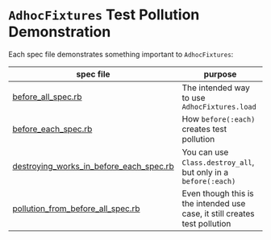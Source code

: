 # `AdhocFixtures` Test Pollution Demonstration

Each spec file demonstrates something important to `AdhocFixtures`:

| spec file | purpose |
|---|---|
| [before_all_spec.rb](./spec/lib/before_all_spec.rb) | The intended way to use `AdhocFixtures.load` |
| [before_each_spec.rb](./spec/lib/before_each_spec.rb) | How `before(:each)` creates test pollution |
| [destroying_works_in_before_each_spec.rb](./spec/lib/destroying_works_in_before_each_spec.rb) | You can use `Class.destroy_all`, but only in a `before(:each)` |
| [pollution_from_before_all_spec.rb](./spec/lib/pollution_from_before_all_spec.rb) | Even though this is the intended use case, it still creates test pollution |
